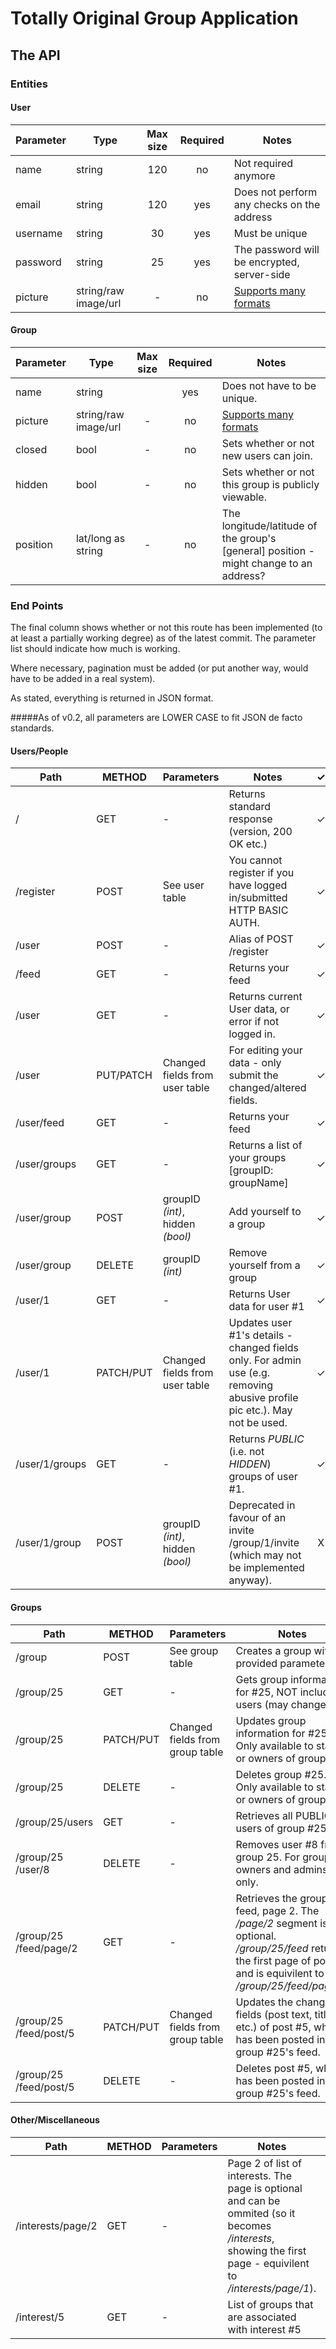 # Totally Original Group Application

## The API

### Entities

#### User
| Parameter | Type                 | Max size | Required | Notes                                                                        |
|-----------|----------------------|:--------:|:--------:|------------------------------------------------------------------------------|
| name      | string               | 120      | no       | Not required anymore                                                                             |
| email     | string               | 120      | yes      | Does not perform any checks on the address                                                                            |
| username  | string               | 30       | yes      | Must be unique                                                               |
| password  | string               | 25       | yes      | The password will be encrypted, server-side                                  |
| picture   | string/raw image/url | -        | no       | [Supports many formats](http://image.intervention.io/api/make#content)       |

#### Group
| Parameter | Type                 | Max size | Required | Notes                                                                                  |
|-----------|----------------------|:--------:|:--------:|----------------------------------------------------------------------------------------|
| name      | string               |          | yes      | Does not have to be unique.                                                            |
| picture   | string/raw image/url | -        | no       | [Supports many formats](http://image.intervention.io/api/make#content)                 |
| closed    | bool                 | -        | no       | Sets whether or not new users can join.                                                |
| hidden    | bool                 | -        | no       | Sets whether or not this group is publicly viewable.                                   |
| position  | lat/long as string   | -        | no       | The longitude/latitude of the group's [general] position - might change to an address? |

### End Points
The final column shows whether or not this route has been implemented (to at least a partially working degree) as of the latest commit. The parameter list should indicate how much is working.

Where necessary, pagination must be added (or put another way, would have to be added in a real system).

As stated, everything is returned in JSON format.

#####As of v0.2, all parameters are LOWER CASE to fit JSON de facto standards.

#### Users/People
| Path           | METHOD    | Parameters                                                           | Notes                                                                                                                     | ✓ |
|----------------|-----------|----------------------------------------------------------------------|---------------------------------------------------------------------------------------------------------------------------|:-:|
| /              | GET       | -                                                                    | Returns standard response (version, 200 OK etc.)                                                                          | ✓ |
| /register      | POST      | See user table                                                       | You cannot register if you have logged in/submitted HTTP BASIC AUTH.                                                      | ✓ |
| /user          | POST      | -                                                                    | Alias of POST /register                                                                                                   | ✓ |
| /feed          | GET       | -                                                                    | Returns your feed                                                                                                         | ✓ |
| /user          | GET       | -                                                                    | Returns current User data, or error if not logged in.                                                                     | ✓ |
| /user          | PUT/PATCH | Changed fields from user table                                       | For editing your data - only submit the changed/altered fields.                                                           | ✓ |
| /user/feed     | GET       | -                                                                    | Returns your feed                                                                                                         | ✓ |
| /user/groups   | GET       | -                                                                    | Returns a list of your groups [groupID: groupName]                                                                        | ✓ |
| /user/group    | POST      | groupID *(int)*, hidden *(bool)*                                     | Add yourself to a group                                                                                                   | ✓ |
| /user/group    | DELETE    | groupID *(int)*                                                      | Remove yourself from a group                                                                                              | ✓ |
| /user/1        | GET       | -                                                                    | Returns User data for user #1                                                                                             | ✓ |
| /user/1        | PATCH/PUT | Changed fields from user table                                       | Updates user #1's details - changed fields only. For admin use (e.g. removing abusive profile pic etc.). May not be used. | ✓ |
| /user/1/groups | GET       | -                                                                    | Returns *PUBLIC* (i.e. not *HIDDEN*) groups of user #1.                                                                   | ✓ |
| /user/1/group  | POST      | groupID *(int)*, hidden *(bool)*                                     | Deprecated in favour of an invite /group/1/invite (which may not be implemented anyway).                                  | X |

#### Groups
| Path                   | METHOD    | Parameters                       | Notes                                                                                                                                                               | ✓ |
|------------------------|-----------|----------------------------------|---------------------------------------------------------------------------------------------------------------------------------------------------------------------|:-:|
| /group                 | POST      | See group table                  | Creates a group with provided parameters.                                                                                                                           | ✓ |
| /group/25              | GET       | -                                | Gets group information for #25, NOT including users (may change).                                                                                                   | ✓ |
| /group/25              | PATCH/PUT | Changed fields from group table  | Updates group information for #25. Only available to staff or owners of groups.                                                                                     |   |
| /group/25              | DELETE    | -                                | Deletes group #25. Only available to staff or owners of groups.                                                                                                     |   |
| /group/25/users        | GET       | -                                | Retrieves all PUBLIC users of group #25                                                                                                                             |   |
| /group/25 /user/8      | DELETE    | -                                | Removes user #8 from group 25. For group owners and admins only.                                                                                                    |   |
| /group/25 /feed/page/2 | GET       | -                                | Retrieves the group feed, page 2. The */page/2* segment is optional. */group/25/feed* returns the first page of posts and is equivilent to */group/25/feed/page/1*. | ✓ |
| /group/25 /feed/post/5 | PATCH/PUT | Changed fields from group table  | Updates the changed fields (post text, title, etc.) of post #5, which has been posted in group #25's feed.                                                          |   |
| /group/25 /feed/post/5 | DELETE    | -                                | Deletes post #5, which has been posted in group #25's feed.                                                                                                         |   |

#### Other/Miscellaneous
| Path              | METHOD | Parameters | Notes                                                                                                                                                          | ✓ |
|-------------------|--------|------------|----------------------------------------------------------------------------------------------------------------------------------------------------------------|:-:|
| /interests/page/2 | GET    | -          | Page 2 of list of interests. The page is optional and can be ommited (so it becomes */interests*, showing the first page - equivilent to */interests/page/1*). |   |
| /interest/5       | GET    | -          | List of groups that are associated with interest #5                                                                                                            |   |
